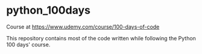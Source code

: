 # python_100days

Course at https://www.udemy.com/course/100-days-of-code

This repository contains most of the code written while following the Python 100 days' course.
